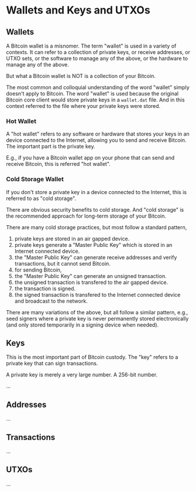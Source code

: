 # Wallets and Keys and UTXOs

## Wallets
A Bitcoin wallet is a misnomer. 
The term "wallet" is used in a variety of contexts.
 It can refer to a collection of private keys, 
 or receive addresses,
 or UTXO sets,
 or the software to manage any of the above,
 or the hardware to manage any of the above.

But what a Bitcoin wallet is NOT 
 is a collection of your Bitcoin.

The most common and colloquial understanding of the word "wallet" simply doesn't apply to Bitcoin.
 The word "wallet" is used because the original Bitcoin core client would store private keys in a `wallet.dat` file.
 And in this context referred to the file where your private keys were stored.

### Hot Wallet

A "hot wallet" refers to any software or hardware that stores your keys in an device connected to the Internet, allowing you to send and receive Bitcoin.
The important part is the private key. 

E.g., if you have a Bitcoin wallet app on your phone that can send and receive Bitcoin, this is referred "hot wallet".

### Cold Storage Wallet

If you don't store a private key in a device connected to the Internet, 
 this is referred to as "cold storage".

There are obvious security benefits to cold storage.
 And "cold storage" is the recommended approach for long-term storage of your Bitcoin.

There are many cold storage practices, 
 but most follow a standard pattern,
1. private keys are stored in an air gapped device.
1. private keys generate a "Master Public Key" which is stored in an Internet connected device.
1. the "Master Public Key" can generate receive addresses and verify transactions, but it cannot send Bitcoin.
1. for sending Bitcoin,
 1. the "Master Public Key" can generate an unsigned transaction.
 1. the unsigned transaction is transfered to the air gapped device.
 1. the transaction is signed.
 1. the signed transaction is transfered to the Internet connected device and broadcast to the network.

There are many variations of the above, but all follow a similar pattern, 
 e.g., seed signers where a private key is never permanently stored electronically (and only stored temporarily in a signing device when needed). 

## Keys

This is the most important part of Bitcoin custody. 
 The "key" refers to a private key that can sign transactions.

A private key is merely a very large number. A 256-bit number.

...

## Addresses
...

## Transactions
...

## UTXOs
...
